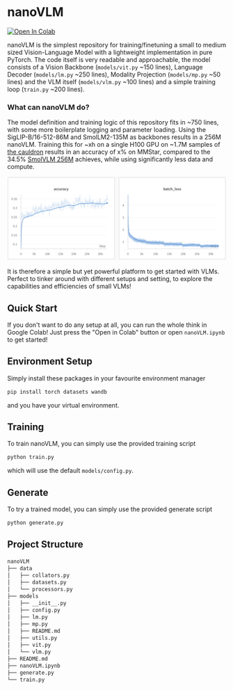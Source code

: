 # nanoVLM

<a target="_blank" href="https://colab.research.google.com/github/huggingface/nanoVLM/blob/main/nanoVLM.ipynb">
  <img src="https://colab.research.google.com/assets/colab-badge.svg" alt="Open In Colab"/>
</a>  

nanoVLM is the simplest repository for training/finetuning a small to medium sized Vision-Language Model with a lightweight implementation in pure PyTorch. The code itself is very readable and approachable, the model consists of a Vision Backbone (`models/vit.py` ~150 lines), Language Decoder (`models/lm.py` ~250 lines), Modality Projection (`models/mp.py` ~50 lines) and the VLM itself (`models/vlm.py` ~100 lines) and a simple training loop (`train.py` ~200 lines).

### What can nanoVLM do?
The model definition and training logic of this repository fits in ~750 lines, with some more boilerplate logging and parameter loading. 
Using the SigLIP-B/16-512-86M and SmolLM2-135M as backbones results in a 256M nanoVLM. Training this for ~xh on a single H100 GPU on ~1.7M samples of [the cauldron](https://huggingface.co/datasets/HuggingFaceM4/the_cauldron) results in an accuracy of x% on MMStar, compared to the 34.5% [SmolVLM 256M](https://huggingface.co/HuggingFaceTB/SmolVLM-256M-Instruct) achieves, while using significantly less data and compute.

![loss](assets/nanoGPT-222M-loss.png)

It is therefore a simple but yet powerful platform to get started with VLMs. Perfect to tinker around with different setups and setting, to explore the capabilities and efficiencies of small VLMs!

## Quick Start
If you don't want to do any setup at all, you can run the whole think in Google Colab! Just press the "Open in Colab" button or open `nanoVLM.ipynb` to get started!  

## Environment Setup

Simply install these packages in your favourite environment manager
```bash
pip install torch datasets wandb
```
and you have your virtual environment.

## Training

To train nanoVLM, you can simply use the provided training script
```bash
python train.py
```
which will use the default `models/config.py`.

## Generate

To try a trained model, you can simply use the provided generate script
```bash
python generate.py
```

## Project Structure
```
nanoVLM
├── data
│   ├── collators.py
│   ├── datasets.py
│   └── processors.py
├── models
│   ├── __init__.py
│   ├── config.py
│   ├── lm.py
│   ├── mp.py
│   ├── README.md
│   ├── utils.py
│   ├── vit.py
│   └── vlm.py
├── README.md
├── nanoVLM.ipynb
├── generate.py
└── train.py
```